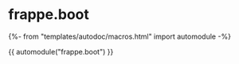 # frappe.boot

{%- from "templates/autodoc/macros.html" import automodule -%}

{{ automodule("frappe.boot") }}